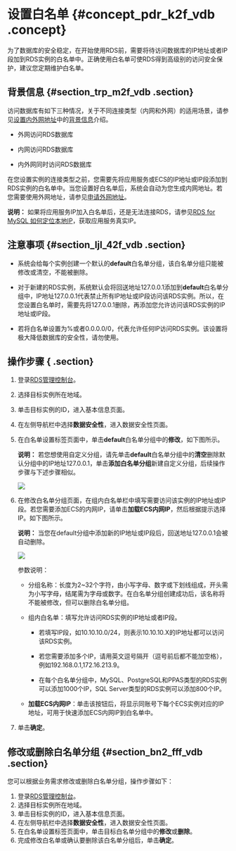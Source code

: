 # 设置白名单 {#concept_pdr_k2f_vdb .concept}

为了数据库的安全稳定，在开始使用RDS前，需要将待访问数据库的IP地址或者IP段加到RDS实例的白名单中。正确使用白名单可使RDS得到高级别的访问安全保护，建议您定期维护白名单。

## 背景信息 {#section_trp_m2f_vdb .section}

访问数据库有如下三种情况，关于不同连接类型（内网和外网）的适用场景，请参见[设置内外网地址](../../../../intl.zh-CN/用户指南/网络管理/设置内外网地址.md#)中的[背景信息](../../../../intl.zh-CN/用户指南/网络管理/设置内外网地址.md#section_j4h_tq1_ydb)介绍。

-   外网访问RDS数据库

-   内网访问RDS数据库

-   内外网同时访问RDS数据库


在您设置实例的连接类型之前，您需要先将应用服务或ECS的IP地址或IP段添加到RDS实例的白名单中。当您设置好白名单后，系统会自动为您生成内网地址。若您需要使用外网地址，请参见[申请外网地址](intl.zh-CN/快速入门MySQL版/初始化配置/申请外网地址.md#)。

**说明：** 如果将应用服务IP加入白名单后，还是无法连接RDS，请参见[RDS for MySQL 如何定位本地IP](https://www.alibabacloud.com/help/zh/doc-detail/41754.htm)，获取应用服务真实IP。

## 注意事项 {#section_ljl_42f_vdb .section}

-   系统会给每个实例创建一个默认的**default**白名单分组，该白名单分组只能被修改或清空，不能被删除。

-   对于新建的RDS实例，系统默认会将回送地址127.0.0.1添加到**default**白名单分组中，IP地址127.0.0.1代表禁止所有IP地址或IP段访问该RDS实例。所以，在您设置白名单时，需要先将127.0.0.1删除，再添加您允许访问该RDS实例的IP地址或IP段。

-   若将白名单设置为%或者0.0.0.0/0，代表允许任何IP访问RDS实例。该设置将极大降低数据库的安全性，请勿使用。


## 操作步骤 { .section}

1.  登录[RDS管理控制台](https://rds.console.aliyun.com/)。
2.  选择目标实例所在地域。
3.  单击目标实例的ID，进入基本信息页面。
4.  在左侧导航栏中选择**数据安全性**，进入数据安全性页面。
5.  在白名单设置标签页面中，单击**default**白名单分组中的**修改**，如下图所示。

    **说明：** 若您想使用自定义分组，请先单击**default**白名单分组中的**清空**删除默认分组中的IP地址127.0.0.1，单击**添加白名单分组**新建自定义分组，后续操作步骤与下述步骤相似。

    ![](http://static-aliyun-doc.oss-cn-hangzhou.aliyuncs.com/assets/img/7816/1794_zh-CN.png)

6.  在修改白名单分组页面，在组内白名单栏中填写需要访问该实例的IP地址或IP段。若您需要添加ECS的内网IP，请单击**加载ECS内网IP**，然后根据提示选择IP。如下图所示。

    **说明：** 当您在default分组中添加新的IP地址或IP段后，回送地址127.0.0.1会被自动删除。

    ![](http://static-aliyun-doc.oss-cn-hangzhou.aliyuncs.com/assets/img/7816/1795_zh-CN.png)

    参数说明：

    -   分组名称：长度为2~32个字符，由小写字母、数字或下划线组成，开头需为小写字母，结尾需为字母或数字。在白名单分组创建成功后，该名称将不能被修改，但可以删除白名单分组。

    -   组内白名单：填写允许访问RDS实例的IP地址或者IP段。

        -   若填写IP段，如10.10.10.0/24，则表示10.10.10.X的IP地址都可以访问该RDS实例。

        -   若您需要添加多个IP，请用英文逗号隔开（逗号前后都不能加空格），例如192.168.0.1,172.16.213.9。

        -   在每个白名单分组中，MySQL、PostgreSQL和PPAS类型的RDS实例可以添加1000个IP，SQL Server类型的RDS实例可以添加800个IP。

    -   **加载ECS内网IP**：单击该按钮后，将显示同账号下每个ECS实例对应的IP地址，可用于快速添加ECS内网IP到白名单中。

7.  单击**确定**。

## 修改或删除白名单分组 {#section_bn2_fff_vdb .section}

您可以根据业务需求修改或删除白名单分组，操作步骤如下：

1.  登录[RDS管理控制台](https://rds.console.aliyun.com/)。
2.  选择目标实例所在地域。
3.  单击目标实例的ID，进入基本信息页面。
4.  在左侧导航栏中选择**数据安全性**，进入数据安全性页面。
5.  在白名单设置标签页面中，单击目标白名单分组中的**修改**或**删除**。
6.  完成修改白名单或确认要删除该白名单分组后，单击**确定**。

